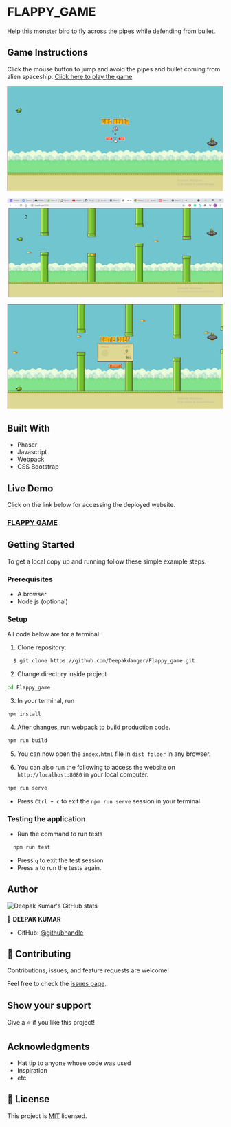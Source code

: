 # FLAPPY_GAME
  Help this monster bird to fly across the pipes while defending from bullet.

## Game Instructions
Click the mouse button to jump and avoid the pipes and bullet coming from alien spaceship.
[Click here to play the game]()</p>

![Start Screen](src/assets/images/screen1.PNG)

![Mid Game](src/assets/images/screen2.png)

![End Screen](src/assets/images/screen3.PNG)

## Built With
- Phaser  
- Javascript
- Webpack
- CSS Bootstrap

## Live Demo

Click on the link below for accessing the deployed website.
### [FLAPPY GAME]()</p>


## Getting Started

To get a local copy up and running follow these simple example steps.

### Prerequisites
- A browser
- Node js (optional)

### Setup

All code below are for a terminal.

1. Clone repository: 
```sh
  $ git clone https://github.com/Deepakdanger/Flappy_game.git
```
2. Change directory inside project
```sh
cd Flappy_game
```
3. In your terminal, run 
```sh
npm install
```
4. After changes, run webpack to build production code.
```sh
npm run build
```
5. You can now open the `index.html` file in `dist folder` in any browser.
   
6. You can also run the following to access the website on `http://localhost:8080` in your local computer.
```sh
npm run serve
```
* Press `Ctrl + c` to exit the `npm run serve` session in your terminal.

### Testing the application

* Run the command to run tests
```sh
  npm run test
```
* Press `q` to exit the test session
* Press `a` to run the tests again.

## Author

![Deepak Kumar's GitHub stats](https://github-readme-stats.vercel.app/api?username=Deepakdanger&count_private=true&theme=dark&show_icons=true)

👤 **DEEPAK KUMAR**
- GitHub: [@githubhandle](https://github.com/Deepakdanger)

## 🤝 Contributing

Contributions, issues, and feature requests are welcome!

Feel free to check the [issues page](https://github.com/Deepakdanger/Flappy_game/issues).

## Show your support

Give a ⭐️ if you like this project!

## Acknowledgments

- Hat tip to anyone whose code was used
- Inspiration
- etc

## 📝 License

This project is [MIT](/LICENSE) licensed.
